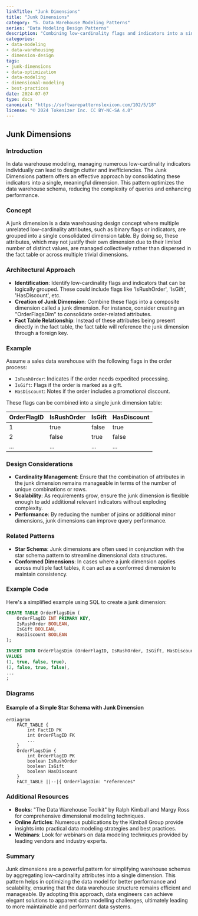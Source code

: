 ```yaml
---
linkTitle: "Junk Dimensions"
title: "Junk Dimensions"
category: "5. Data Warehouse Modeling Patterns"
series: "Data Modeling Design Patterns"
description: "Combining low-cardinality flags and indicators into a single dimension to optimize data warehouse design and maintainability."
categories:
- data-modeling
- data-warehousing
- dimension-design
tags:
- junk-dimensions
- data-optimization
- data-modeling
- dimensional-modeling
- best-practices
date: 2024-07-07
type: docs
canonical: "https://softwarepatternslexicon.com/102/5/18"
license: "© 2024 Tokenizer Inc. CC BY-NC-SA 4.0"
---
```


## Junk Dimensions

### Introduction

In data warehouse modeling, managing numerous low-cardinality indicators individually can lead to design clutter and inefficiencies. The Junk Dimensions pattern offers an effective approach by consolidating these indicators into a single, meaningful dimension. This pattern optimizes the data warehouse schema, reducing the complexity of queries and enhancing performance.

### Concept

A junk dimension is a data warehousing design concept where multiple unrelated low-cardinality attributes, such as binary flags or indicators, are grouped into a single consolidated dimension table. By doing so, these attributes, which may not justify their own dimension due to their limited number of distinct values, are managed collectively rather than dispersed in the fact table or across multiple trivial dimensions.

### Architectural Approach

- **Identification**: Identify low-cardinality flags and indicators that can be logically grouped. These could include flags like 'IsRushOrder', 'IsGift', 'HasDiscount', etc.
- **Creation of Junk Dimension**: Combine these flags into a composite dimension called a junk dimension. For instance, consider creating an "OrderFlagsDim" to consolidate order-related attributes. 
- **Fact Table Relationship**: Instead of these attributes being present directly in the fact table, the fact table will reference the junk dimension through a foreign key.

### Example

Assume a sales data warehouse with the following flags in the order process:
- `IsRushOrder`: Indicates if the order needs expedited processing.
- `IsGift`: Flags if the order is marked as a gift.
- `HasDiscount`: Notes if the order includes a promotional discount.

These flags can be combined into a single junk dimension table:

| OrderFlagID | IsRushOrder | IsGift | HasDiscount |
|-------------|-------------|--------|-------------|
| 1           | true        | false  | true        |
| 2           | false       | true   | false       |
| ...         | ...         | ...    | ...         |

### Design Considerations

- **Cardinality Management**: Ensure that the combination of attributes in the junk dimension remains manageable in terms of the number of unique combinations or rows.
- **Scalability**: As requirements grow, ensure the junk dimension is flexible enough to add additional relevant indicators without exploding complexity.
- **Performance**: By reducing the number of joins or additional minor dimensions, junk dimensions can improve query performance.

### Related Patterns

- **Star Schema**: Junk dimensions are often used in conjunction with the star schema pattern to streamline dimensional data structures.
- **Conformed Dimensions**: In cases where a junk dimension applies across multiple fact tables, it can act as a conformed dimension to maintain consistency.

### Example Code

Here's a simplified example using SQL to create a junk dimension:

```sql
CREATE TABLE OrderFlagsDim (
    OrderFlagID INT PRIMARY KEY,
    IsRushOrder BOOLEAN,
    IsGift BOOLEAN,
    HasDiscount BOOLEAN
);

INSERT INTO OrderFlagsDim (OrderFlagID, IsRushOrder, IsGift, HasDiscount)
VALUES 
(1, true, false, true),
(2, false, true, false),
...
;
```

### Diagrams

#### Example of a Simple Star Schema with Junk Dimension

```mermaid
erDiagram
    FACT_TABLE {
        int FactID PK
        int OrderFlagID FK
        ...
    }
    OrderFlagsDim {
        int OrderFlagID PK
        boolean IsRushOrder
        boolean IsGift
        boolean HasDiscount
    }
    FACT_TABLE ||--|{ OrderFlagsDim: "references"
```

### Additional Resources

- **Books**: "The Data Warehouse Toolkit" by Ralph Kimball and Margy Ross for comprehensive dimensional modeling techniques.
- **Online Articles**: Numerous publications by the Kimball Group provide insights into practical data modeling strategies and best practices.
- **Webinars**: Look for webinars on data modeling techniques provided by leading vendors and industry experts.

### Summary

Junk dimensions are a powerful pattern for simplifying warehouse schemas by aggregating low-cardinality attributes into a single dimension. This pattern helps in optimizing the data model for better performance and scalability, ensuring that the data warehouse structure remains efficient and manageable. By adopting this approach, data engineers can achieve elegant solutions to apparent data modelling challenges, ultimately leading to more maintainable and performant data systems.
